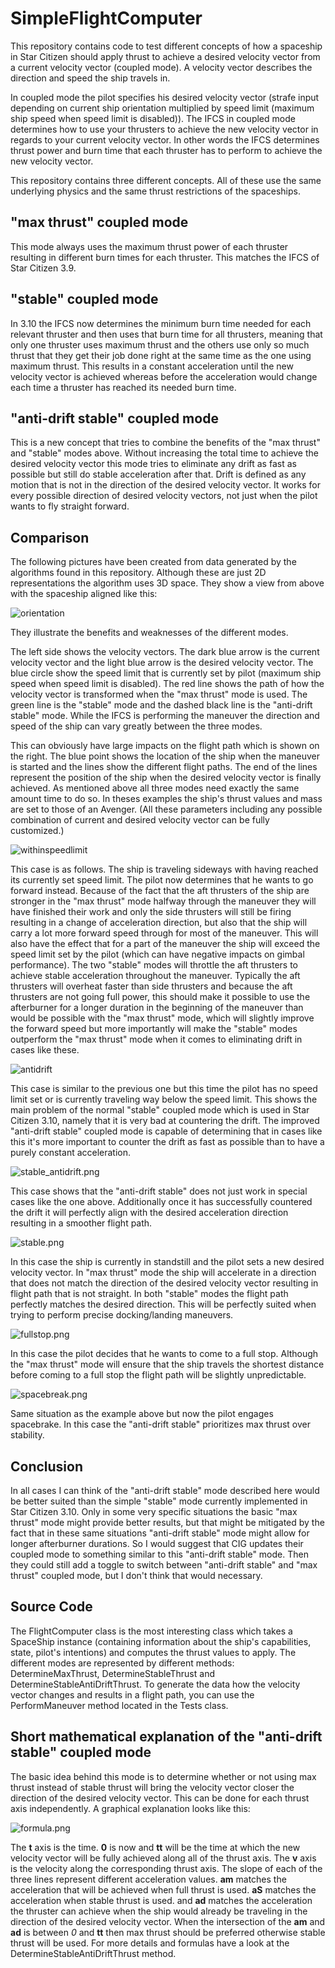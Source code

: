 # SimpleFlightComputer

This repository contains code to test different concepts of how a spaceship in Star Citizen should apply thrust to achieve a desired velocity vector from a current velocity vector (coupled mode). A velocity vector describes the direction and speed the ship travels in.

In coupled mode the pilot specifies his desired velocity vector (strafe input depending on current ship orientation multiplied by speed limit (maximum ship speed when speed limit is disabled)).
The IFCS in coupled mode determines how to use your thrusters to achieve the new velocity vector in regards to your current velocity vector.
In other words the IFCS determines thrust power and burn time that each thruster has to perform to achieve the new velocity vector.

This repository contains three different concepts.
All of these use the same underlying physics and the same thrust restrictions of the spaceships.

## "max thrust" coupled mode
This mode always uses the maximum thrust power of each thruster resulting in different burn times for each thruster.
This matches the IFCS of Star Citizen 3.9. 

## "stable" coupled mode
In 3.10 the IFCS now determines the minimum burn time needed for each relevant thruster and then uses that burn time for all thrusters, meaning that only one thruster uses maximum thrust and the others use only so much thrust that they get their job done right at the same time as the one using maximum thrust. This results in a constant acceleration until the new velocity vector is achieved whereas before the acceleration would change each time a thruster has reached its needed burn time.

## "anti-drift stable" coupled mode
This is a new concept that tries to combine the benefits of the "max thrust" and "stable" modes above.
Without increasing the total time to achieve the desired velocity vector this mode tries to eliminate any drift as fast as possible but still do stable acceleration after that.
Drift is defined as any motion that is not in the direction of the desired velocity vector. It works for every possible direction of desired velocity vectors, not just when the pilot wants to fly straight forward.

## Comparison
The following pictures have been created from data generated by the algorithms found in this repository.
Although these are just 2D representations the algorithm uses 3D space.
They show a view from above with the spaceship aligned like this:

![orientation](Images/spaceship.png)

They illustrate the benefits and weaknesses of the different modes.

The left side shows the velocity vectors. The dark blue arrow is the current velocity vector and the light blue arrow is the desired velocity vector.
The blue circle show the speed limit that is currently set by pilot (maximum ship speed when speed limit is disabled).
The red line shows the path of how the velocity vector is transformed when the "max thrust" mode is used.
The green line is the "stable" mode and the dashed black line is the "anti-drift stable" mode.
While the IFCS is performing the maneuver the direction and speed of the ship can vary greatly between the three modes.

This can obviously have large impacts on the flight path which is shown on the right. 
The blue point shows the location of the ship when the maneuver is started and the lines show the different flight paths.
The end of the lines represent the position of the ship when the desired velocity vector is finally achieved. 
As mentioned above all three modes need exactly the same amount time to do so.
In theses examples the ship's thrust values and mass are set to those of an Avenger.
(All these parameters including any possible combination of current and desired velocity vector can be fully customized.)

![withinspeedlimit](Images/withinspeedlimit.png)

This case is as follows. The ship is traveling sideways with having reached its currently set speed limit. The pilot now determines that he wants to go forward instead.
Because of the fact that the aft thrusters of the ship are stronger in the "max thrust" mode halfway through the maneuver they will have finished their work and only the side thrusters will still be firing resulting in a change of acceleration direction, but also that the ship will carry a lot more forward speed through for most of the maneuver. 
This will also have the effect that for a part of the maneuver the ship will exceed the speed limit set by the pilot (which can have negative impacts on gimbal performance).
The two "stable" modes will throttle the aft thrusters to achieve stable acceleration throughout the maneuver. 
Typically the aft thrusters will overheat faster than side thrusters and because the aft thrusters are not going full power, this should make it possible to use the afterburner for a longer duration in the beginning of the maneuver than would be possible with the "max thrust" mode, which will slightly improve the forward speed but more importantly will make the "stable" modes outperform the "max thrust" mode when it comes to eliminating drift in cases like these.

![antidrift](Images/antidrift.png)

This case is similar to the previous one but this time the pilot has no speed limit set or is currently traveling way below the speed limit.
This shows the main problem of the normal "stable" coupled mode which is used in Star Citizen 3.10, namely that it is very bad at countering the drift.
The improved "anti-drift stable" coupled mode is capable of determining that in cases like this it's more important to counter the drift as fast as possible than to have a purely constant acceleration.

![stable_antidrift.png](Images/stable_antidrift.png)

This case shows that the "anti-drift stable" does not just work in special cases like the one above. Additionally once it has successfully countered the drift it will perfectly align with the desired acceleration direction resulting in a smoother flight path.

![stable.png](Images/stable.png)

In this case the ship is currently in standstill and the pilot sets a new desired velocity vector. In "max thrust" mode the ship will accelerate in a direction that does not match the direction of the desired velocity vector resulting in flight path that is not straight. In both "stable" modes the flight path perfectly matches the desired direction.
This will be perfectly suited when trying to perform precise docking/landing maneuvers.

![fullstop.png](Images/fullstop.png)

In this case the pilot decides that he wants to come to a full stop. Although the "max thrust" mode will ensure that the ship travels the shortest distance before coming to a full stop the flight path will be slightly unpredictable.

![spacebreak.png](Images/spacebreak.png)

Same situation as the example above but now the pilot engages spacebrake. In this case the "anti-drift stable" prioritizes max thrust over stability.

## Conclusion
In all cases I can think of the "anti-drift stable" mode described here would be better suited than the simple "stable" mode currently implemented in Star Citizen 3.10.
Only in some very specific situations the basic "max thrust" mode might provide better results, but that might be mitigated by the fact that in these same situations "anti-drift stable" mode might allow for longer afterburner durations. So I would suggest that CIG updates their coupled mode to something similar to this "anti-drift stable" mode. Then they could still add a toggle to switch between "anti-drift stable" and "max thrust" coupled mode, but I don't think that would necessary.

## Source Code
The FlightComputer class is the most interesting class which takes a SpaceShip instance (containing information about the ship's capabilities, state, pilot's intentions) and computes the thrust values to apply. The different modes are represented by different methods: DetermineMaxThrust, DetermineStableThrust and DetermineStableAntiDriftThrust.
To generate the data how the velocity vector changes and results in a flight path, you can use the PerformManeuver method located in the Tests class.

## Short mathematical explanation of the "anti-drift stable" coupled mode
The basic idea behind this mode is to determine whether or not using max thrust instead of stable thrust will bring the velocity vector closer the direction of the desired velocity vector.
This can be done for each thrust axis independently.
A graphical explanation looks like this:

![formula.png](Images/formula.png)

The **t** axis is the time. **0** is now and **tt** will be the time at which the new velocity vector will be fully achieved along all of the thrust axis.
The **v** axis is the velocity along the corresponding thrust axis.
The slope of each of the three lines represent different acceleration values.
**am** matches the acceleration that will be achieved when full thrust is used.
**aS** matches the acceleration when stable thrust is used.
and **ad** matches the acceleration the thruster can achieve when the ship would already be traveling in the direction of the desired velocity vector.
When the intersection of the **am** and **ad** is between *0* and **tt** then max thrust should be preferred otherwise stable thrust will be used.
For more details and formulas have a look at the DetermineStableAntiDriftThrust method.
